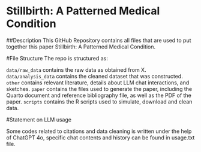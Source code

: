 # Stillbirth: A Patterned Medical Condition
##Description
This GitHub Repository contains all files that are used to put together this paper Stillbirth: A Patterned Medical Condition.

#File Structure
The repo is structured as:

`data/raw_data` contains the raw data as obtained from X.
`data/analysis_data` contains the cleaned dataset that was constructed.
`other` contains relevant literature, details about LLM chat interactions, and sketches.
`paper` contains the files used to generate the paper, including the Quarto document and reference bibliography file, as well as the PDF of the paper.
`scripts` contains the R scripts used to simulate, download and clean data.


#Statement on LLM usage

Some codes related to citations and data cleaning is written under the help of ChatGPT 4o, specific chat contents and history can be found in usage.txt file.
